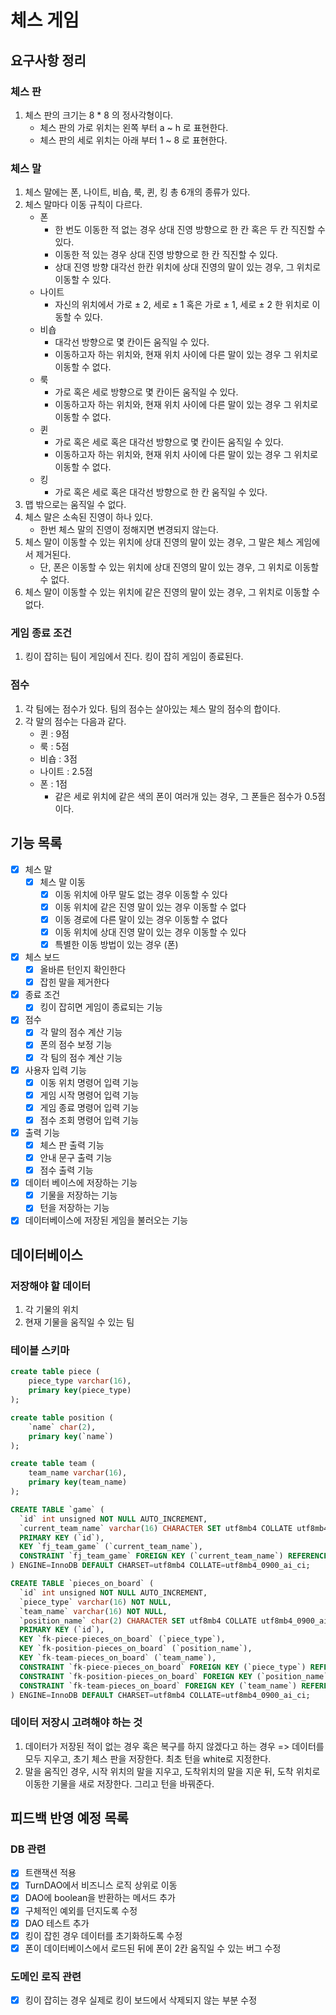 # 체스 게임

## 요구사항 정리

### 체스 판

1. 체스 판의 크기는 8 * 8 의 정사각형이다.
    - 체스 판의 가로 위치는 왼쪽 부터 a ~ h 로 표현한다.
    - 체스 판의 세로 위치는 아래 부터 1 ~ 8 로 표현한다.

### 체스 말

1. 체스 말에는 폰, 나이트, 비숍, 룩, 퀸, 킹 총 6개의 종류가 있다.
2. 체스 말마다 이동 규칙이 다르다.
    - 폰
        - 한 번도 이동한 적 없는 경우 상대 진영 방향으로 한 칸 혹은 두 칸 직진할 수 있다.
        - 이동한 적 있는 경우 상대 진영 방향으로 한 칸 직진할 수 있다.
        - 상대 진영 방향 대각선 한칸 위치에 상대 진영의 말이 있는 경우, 그 위치로 이동할 수 있다.
    - 나이트
        - 자신의 위치에서 가로 ± 2, 세로 ± 1 혹은 가로 ± 1, 세로 ± 2 한 위치로 이동할 수 있다.
    - 비숍
        - 대각선 방향으로 몇 칸이든 움직일 수 있다.
        - 이동하고자 하는 위치와, 현재 위치 사이에 다른 말이 있는 경우 그 위치로 이동할 수 없다.
    - 룩
        - 가로 혹은 세로 방향으로 몇 칸이든 움직일 수 있다.
        - 이동하고자 하는 위치와, 현재 위치 사이에 다른 말이 있는 경우 그 위치로 이동할 수 없다.
    - 퀸
        - 가로 혹은 세로 혹은 대각선 방향으로 몇 칸이든 움직일 수 있다.
        - 이동하고자 하는 위치와, 현재 위치 사이에 다른 말이 있는 경우 그 위치로 이동할 수 없다.
    - 킹
        - 가로 혹은 세로 혹은 대각선 방향으로 한 칸 움직일 수 있다.
3. 맵 밖으로는 움직일 수 없다.
4. 체스 말은 소속된 진영이 하나 있다.
    - 한번 체스 말의 진영이 정해지면 변경되지 않는다.
5. 체스 말이 이동할 수 있는 위치에 상대 진영의 말이 있는 경우, 그 말은 체스 게임에서 제거된다.
    - 단, 폰은 이동할 수 있는 위치에 상대 진영의 말이 있는 경우, 그 위치로 이동할 수 없다.
6. 체스 말이 이동할 수 있는 위치에 같은 진영의 말이 있는 경우, 그 위치로 이동할 수 없다.

### 게임 종료 조건

1. 킹이 잡히는 팀이 게임에서 진다. 킹이 잡히 게임이 종료된다.

### 점수

1. 각 팀에는 점수가 있다. 팀의 점수는 살아있는 체스 말의 점수의 합이다.
2. 각 말의 점수는 다음과 같다.
    - 퀸 : 9점
    - 룩 : 5점
    - 비숍 : 3점
    - 나이트 : 2.5점
    - 폰 : 1점
        - 같은 세로 위치에 같은 색의 폰이 여러개 있는 경우, 그 폰들은 점수가 0.5점이다.

## 기능 목록

- [x] 체스 말
    - [x] 체스 말 이동
        - [x] 이동 위치에 아무 말도 없는 경우 이동할 수 있다
        - [x] 이동 위치에 같은 진영 말이 있는 경우 이동할 수 없다
        - [x] 이동 경로에 다른 말이 있는 경우 이동할 수 없다
        - [x] 이동 위치에 상대 진영 말이 있는 경우 이동할 수 있다
        - [x] 특별한 이동 방법이 있는 경우 (폰)
- [x] 체스 보드
    - [x] 올바른 턴인지 확인한다
    - [x] 잡힌 말을 제거한다
- [x] 종료 조건
    - [x] 킹이 잡히면 게임이 종료되는 기능
- [x] 점수
    - [x] 각 말의 점수 계산 기능
    - [x] 폰의 점수 보정 기능
    - [x] 각 팀의 점수 계산 기능
- [x] 사용자 입력 기능
    - [x] 이동 위치 명령어 입력 기능
    - [x] 게임 시작 명령어 입력 기능
    - [x] 게임 종료 명령어 입력 기능
    - [x] 점수 조회 명령어 입력 기능
- [x] 출력 기능
    - [x] 체스 판 출력 기능
    - [x] 안내 문구 출력 기능
    - [x] 점수 출력 기능
- [x] 데이터 베이스에 저장하는 기능
    - [x] 기물을 저장하는 기능
    - [x] 턴을 저장하는 기능
- [x] 데이터베이스에 저장된 게임을 불러오는 기능

## 데이터베이스

### 저장해야 할 데이터

1. 각 기물의 위치
2. 현재 기물을 움직일 수 있는 팀

### 테이블 스키마

``` SQL
create table piece (
    piece_type varchar(16),
    primary key(piece_type)
);

create table position (
	`name` char(2),
	primary key(`name`)
);

create table team (
    team_name varchar(16),
    primary key(team_name)
);

CREATE TABLE `game` (
  `id` int unsigned NOT NULL AUTO_INCREMENT,
  `current_team_name` varchar(16) CHARACTER SET utf8mb4 COLLATE utf8mb4_0900_ai_ci NOT NULL,
  PRIMARY KEY (`id`),
  KEY `fj_team_game` (`current_team_name`),
  CONSTRAINT `fj_team_game` FOREIGN KEY (`current_team_name`) REFERENCES `team` (`team_name`) ON DELETE RESTRICT ON UPDATE RESTRICT
) ENGINE=InnoDB DEFAULT CHARSET=utf8mb4 COLLATE=utf8mb4_0900_ai_ci;

CREATE TABLE `pieces_on_board` (
  `id` int unsigned NOT NULL AUTO_INCREMENT,
  `piece_type` varchar(16) NOT NULL,
  `team_name` varchar(16) NOT NULL,
  `position_name` char(2) CHARACTER SET utf8mb4 COLLATE utf8mb4_0900_ai_ci NOT NULL,
  PRIMARY KEY (`id`),
  KEY `fk-piece-pieces_on_board` (`piece_type`),
  KEY `fk-position-pieces_on_board` (`position_name`),
  KEY `fk-team-pieces_on_board` (`team_name`),
  CONSTRAINT `fk-piece-pieces_on_board` FOREIGN KEY (`piece_type`) REFERENCES `piece` (`piece_type`) ON DELETE RESTRICT ON UPDATE RESTRICT,
  CONSTRAINT `fk-position-pieces_on_board` FOREIGN KEY (`position_name`) REFERENCES `position` (`name`) ON DELETE RESTRICT ON UPDATE RESTRICT,
  CONSTRAINT `fk-team-pieces_on_board` FOREIGN KEY (`team_name`) REFERENCES `team` (`team_name`) ON DELETE RESTRICT ON UPDATE RESTRICT
) ENGINE=InnoDB DEFAULT CHARSET=utf8mb4 COLLATE=utf8mb4_0900_ai_ci;
```

### 데이터 저장시 고려해야 하는 것

1. 데이터가 저장된 적이 없는 경우 혹은 복구를 하지 않겠다고 하는 경우 => 데이터를 모두 지우고, 초기 체스 판을 저장한다. 최초 턴을 white로 지정한다.
2. 말을 움직인 경우, 시작 위치의 말을 지우고, 도착위치의 말을 지운 뒤, 도착 위치로 이동한 기물을 새로 저장한다. 그리고 턴을 바꿔준다.

## 피드백 반영 예정 목록

### DB 관련

- [x] 트랜잭션 적용
- [x] TurnDAO에서 비즈니스 로직 상위로 이동
- [x] DAO에 boolean을 반환하는 메서드 추가
- [x] 구체적인 예외를 던지도록 수정
- [x] DAO 테스트 추가
- [x] 킹이 잡힌 경우 데이터를 초기화하도록 수정
- [x] 폰이 데이터베이스에서 로드된 뒤에 폰이 2칸 움직일 수 있는 버그 수정

### 도메인 로직 관련

- [x] 킹이 잡히는 경우 실제로 킹이 보드에서 삭제되지 않는 부분 수정

